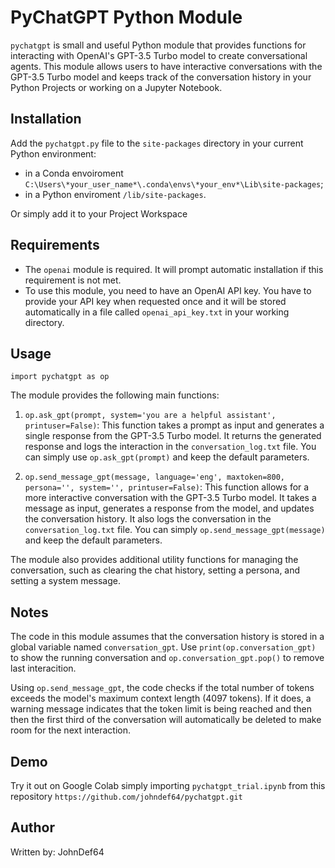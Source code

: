 # PyChatGPT Python Module

`pychatgpt` is small and useful Python module that provides functions for interacting with OpenAI's GPT-3.5 Turbo model to create conversational agents. This module allows users to have interactive conversations with the GPT-3.5 Turbo model and keeps track of the conversation history in your Python Projects or working on a Jupyter Notebook.

## Installation
Add the `pychatgpt.py` file to the `site-packages` directory in your current Python environment:
- in a Conda envoiroment `C:\Users\*your_user_name*\.conda\envs\*your_env*\Lib\site-packages`;
- in a Python enviroment `/lib/site-packages`.

Or simply add it to your Project Workspace

## Requirements

- The `openai` module is required. It will prompt automatic installation if this requirement is not met.
- To use this module, you need to have an OpenAI API key. You have to provide your API key when requested once and it will be stored automatically in a file called `openai_api_key.txt` in your working directory.

## Usage
`import pychatgpt as op`

The module provides the following main functions:

1. `op.ask_gpt(prompt, system='you are a helpful assistant', printuser=False)`: This function takes a prompt as input and generates a single response from the GPT-3.5 Turbo model. It returns the generated response and logs the interaction in the `conversation_log.txt` file.
You can simply use `op.ask_gpt(prompt)` and keep the default parameters.

2. `op.send_message_gpt(message, language='eng', maxtoken=800, persona='', system='', printuser=False)`: This function allows for a more interactive conversation with the GPT-3.5 Turbo model. It takes a message as input, generates a response from the model, and updates the conversation history. It also logs the conversation in the `conversation_log.txt` file.
You can simply `op.send_message_gpt(message)` and keep the default parameters.

The module also provides additional utility functions for managing the conversation, such as clearing the chat history, setting a persona, and setting a system message.

## Notes
The code in this module assumes that the conversation history is stored in a global variable named `conversation_gpt`. Use `print(op.conversation_gpt)` to show the running conversation and `op.conversation_gpt.pop()` to remove last interacition.

Using `op.send_message_gpt`, the code checks if the total number of tokens exceeds the model's maximum context length (4097 tokens). If it does, a warning message indicates that the token limit is being reached and then then the first third of the conversation will automatically be deleted to make room for the next interaction.

## Demo
Try it out on Google Colab simply importing `pychatgpt_trial.ipynb` from this repository `https://github.com/johndef64/pychatgpt.git`

## Author
Written by: JohnDef64 
